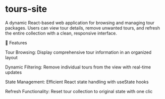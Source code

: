 # tours-site
A dynamic React-based web application for browsing and managing tour packages. Users can view tour details, remove unwanted tours, and refresh the entire collection with a clean, responsive interface.

🚀 Features

Tour Browsing: Display comprehensive tour information in an organized layout

Dynamic Filtering: Remove individual tours from the view with real-time updates

State Management: Efficient React state handling with useState hooks

Refresh Functionality: Reset tour collection to original state with one clic
